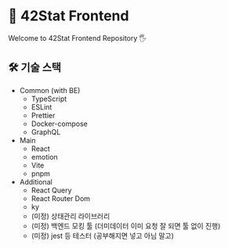 # 🤠 42Stat Frontend

Welcome to 42Stat Frontend Repository 🖐

## 🛠 기술 스택

- Common (with BE)
  - TypeScript
  - ESLint
  - Prettier
  - Docker-compose
  - GraphQL
- Main
  - React
  - emotion
  - Vite
  - pnpm
- Additional
  - React Query
  - React Router Dom
  - ky
  - (미정) 상태관리 라이브러리
  - (미정) 백엔드 모킹 툴 (더미데이터 이미 요청 잘 되면 툴 없이 진행)
  - (미정) jest 등 테스터 (공부해지면 넣고 아님 말고)
